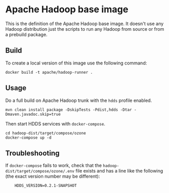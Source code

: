 <!--
  Licensed to the Apache Software Foundation (ASF) under one or more
  contributor license agreements.  See the NOTICE file distributed with
  this work for additional information regarding copyright ownership.
  The ASF licenses this file to You under the Apache License, Version 2.0
  (the "License"); you may not use this file except in compliance with
  the License.  You may obtain a copy of the License at

      http://www.apache.org/licenses/LICENSE-2.0

  Unless required by applicable law or agreed to in writing, software
  distributed under the License is distributed on an "AS IS" BASIS,
  WITHOUT WARRANTIES OR CONDITIONS OF ANY KIND, either express or implied.
  See the License for the specific language governing permissions and
  limitations under the License.
-->

# Apache Hadoop base image

This is the definition of the Apache Hadoop base image. It doesn't use any Hadoop distribution just the scripts to run any Hadoop from source or from a prebuild package.

## Build

To create a local version of this image use the following command:

```
docker build -t apache/hadoop-runner .
```

## Usage

Do a full build on Apache Hadoop trunk with the `hdds` profile enabled.
```
mvn clean install package -DskipTests -Pdist,hdds -Dtar -Dmaven.javadoc.skip=true
```

Then start HDDS services with `docker-compose`.

```
cd hadoop-dist/target/compose/ozone
docker-compose up -d
```

## Troubleshooting

If `docker-compose` fails to work, check that the `hadoop-dist/target/compose/ozone/.env` file exists and has a line like the following (the exact version number may be different):
```
    HDDS_VERSION=0.2.1-SNAPSHOT
```
